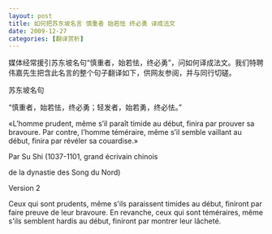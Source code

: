 ```yaml
---
layout: post
title: 如何把苏东坡名言 慎重者 始若怯 终必勇 译成法文
date: 2009-12-27
categories: [翻译赏析]  
---
```


媒体经常援引苏东坡名句“慎重者，始若怯，终必勇”，问如何译成法文。我们特聘伟嘉先生把含此名言的整个句子翻译如下，供网友参阅，并与同行切磋。



苏东坡名句

“慎重者，始若怯，终必勇；轻发者，始若勇，终必怯。”

«L’homme prudent, même s’il paraît timide au début, finira par prouver sa bravoure. Par contre, l’homme téméraire, même s’il semble vaillant au début, finira par révéler sa couardise.»

Par Su Shi (1037-1101, grand écrivain chinois

de la dynastie des Song du Nord)

Version 2

Ceux qui sont prudents, même s'ils paraissent timides au début, finiront par faire preuve de leur bravoure. En revanche, ceux qui sont téméraires, même s'ils semblent hardis au début, finiront par montrer leur lâcheté.
